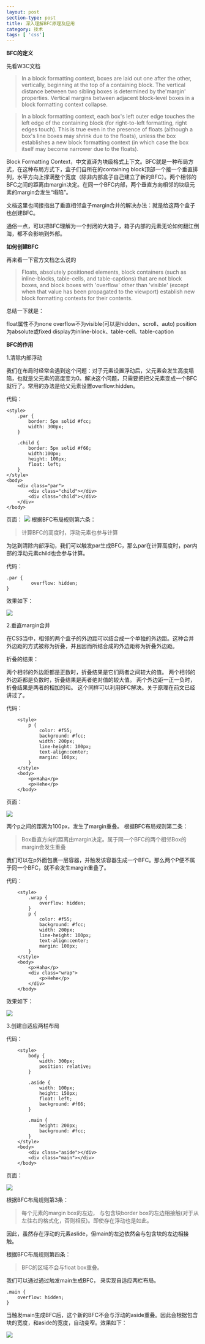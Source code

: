 ```yaml
---
layout: post
section-type: post
title: 深入理解BFC原理及应用
category: 技术
tags: [ 'css']
---
```

**BFC的定义**

先看W3C文档

>In a block formatting context, boxes are laid out one after the other, vertically, beginning at the top of a containing block. The vertical distance between two sibling boxes is determined by the'margin' properties. Vertical margins between adjacent block-level boxes in a block formatting context collapse.

>In a block formatting context, each box's left outer edge touches the left edge of the containing block (for right-to-left formatting, right edges touch). This is true even in the presence of floats (although a box's line boxes may shrink due to the floats), unless the box establishes a new block formatting context (in which case the box itself may become narrower due to the floats).

Block Formatting Context，中文直译为块级格式上下文。BFC就是一种布局方式，在这种布局方式下，盒子们自所在的containing block顶部一个接一个垂直排列，水平方向上撑满整个宽度（除非内部盒子自己建立了新的BFC）。两个相邻的BFC之间的距离由margin决定。在同一个BFC内部，两个垂直方向相邻的块级元素的margin会发生“塌陷”。

文档这里也间接指出了垂直相邻盒子margin合并的解决办法：就是给这两个盒子也创建BFC。

通俗一点，可以把BFC理解为一个封闭的大箱子，箱子内部的元素无论如何翻江倒海，都不会影响到外部。

**如何创建BFC**

再来看一下官方文档怎么说的

>Floats, absolutely positioned elements, block containers (such as inline-blocks, table-cells, and table-captions) that are not block boxes, and block boxes with 'overflow' other than 'visible' (except when that value has been propagated to the viewport) establish new block formatting contexts for their contents.

总结一下就是：

float属性不为none
overflow不为visible(可以是hidden、scroll、auto)
position为absolute或fixed
display为inline-block、table-cell、table-caption

**BFC的作用**

1.清除内部浮动

我们在布局时经常会遇到这个问题：对子元素设置浮动后，父元素会发生高度塌陷，也就是父元素的高度变为0。解决这个问题，只需要把把父元素变成一个BFC就行了。常用的办法是给父元素设置overflow:hidden。

代码：

    <style>
        .par {
            border: 5px solid #fcc;
            width: 300px;
        }
     
        .child {
            border: 5px solid #f66;
            width:100px;
            height: 100px;
            float: left;
        }
    </style>
    <body>
        <div class="par">
            <div class="child"></div>
            <div class="child"></div>
        </div>
    </body>

页面：
<img src="http://oky1tshnu.bkt.clouddn.com/bfc3.png">
根据BFC布局规则第六条：

>计算BFC的高度时，浮动元素也参与计算

为达到清除内部浮动，我们可以触发par生成BFC，那么par在计算高度时，par内部的浮动元素child也会参与计算。

代码：

    .par {
             overflow: hidden;
    }


效果如下：

<img src="http://oky1tshnu.bkt.clouddn.com/bfc4.png">

2.垂直margin合并

在CSS当中，相邻的两个盒子的外边距可以结合成一个单独的外边距。这种合并外边距的方式被称为折叠，并且因而所结合成的外边距称为折叠外边距。

折叠的结果：

两个相邻的外边距都是正数时，折叠结果是它们两者之间较大的值。
两个相邻的外边距都是负数时，折叠结果是两者绝对值的较大值。
两个外边距一正一负时，折叠结果是两者的相加的和。
这个同样可以利用BFC解决。关于原理在前文已经讲过了。

代码：

        <style>
            p {
                color: #f55;
                background: #fcc;
                width: 200px;
                line-height: 100px;
                text-align:center;
                margin: 100px;
            }
        </style>
        <body>
            <p>Haha</p>
            <p>Hehe</p>
        </body>


页面：

<img src="http://oky1tshnu.bkt.clouddn.com/bfc5.png">

两个p之间的距离为100px，发生了margin重叠。
根据BFC布局规则第二条：

>Box垂直方向的距离由margin决定。属于同一个BFC的两个相邻Box的margin会发生重叠

我们可以在p外面包裹一层容器，并触发该容器生成一个BFC。那么两个P便不属于同一个BFC，就不会发生margin重叠了。

代码：

        <style>
            .wrap {
                overflow: hidden;
            }
            p {
                color: #f55;
                background: #fcc;
                width: 200px;
                line-height: 100px;
                text-align:center;
                margin: 100px;
            }
        </style>
        <body>
            <p>Haha</p>
            <div class="wrap">
                <p>Hehe</p>
            </div>
        </body>


效果如下：

<img src="http://oky1tshnu.bkt.clouddn.com/bfc6.png">

3.创建自适应两栏布局

代码：

        <style>
            body {
                width: 300px;
                position: relative;
            }
         
            .aside {
                width: 100px;
                height: 150px;
                float: left;
                background: #f66;
            }
         
            .main {
                height: 200px;
                background: #fcc;
            }
        </style>
        <body>
            <div class="aside"></div>
            <div class="main"></div>
        </body>


页面：

<img src="http://oky1tshnu.bkt.clouddn.com/bfc1.png">

根据BFC布局规则第3条：

>每个元素的margin box的左边， 与包含块border box的左边相接触(对于从左往右的格式化，否则相反)。即使存在浮动也是如此。

因此，虽然存在浮动的元素aslide，但main的左边依然会与包含块的左边相接触。

根据BFC布局规则第四条：

>BFC的区域不会与float box重叠。

我们可以通过通过触发main生成BFC， 来实现自适应两栏布局。

    .main {
        overflow: hidden;
    }

当触发main生成BFC后，这个新的BFC不会与浮动的aside重叠。因此会根据包含块的宽度，和aside的宽度，自动变窄。效果如下：

<img src="http://oky1tshnu.bkt.clouddn.com/bfc2.png">
